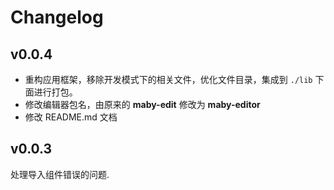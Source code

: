 Changelog
=========

v0.0.4
------
  - 重构应用框架，移除开发模式下的相关文件，优化文件目录，集成到 `./lib` 下面进行打包。
  - 修改编辑器包名，由原来的 **maby-edit** 修改为 **maby-editor**
  - 修改 README.md 文档

v0.0.3
------

处理导入组件错误的问题.
